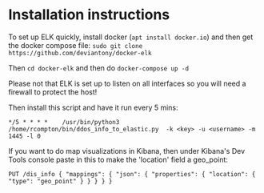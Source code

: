 # Installation instructions
To set up ELK quickly, install docker (`apt install docker.io`) and then get the docker compose file:
`sudo git clone https://github.com/deviantony/docker-elk`

Then `cd docker-elk` and then do `docker-compose up -d`

Please not that ELK is set up to listen on all interfaces so you will need a firewall to protect the host!

Then install this script and have it run every 5 mins:

`*/5 * * * *    /usr/bin/python3 /home/rcompton/bin/ddos_info_to_elastic.py  -k <key> -u <username> -m 1445 -l 0`

If you want to do map visualizations in Kibana, then under Kibana's Dev Tools console paste in this to make the 'location' field a geo_point:

`PUT /dis_info
{
    "mappings": {
        "json": {
            "properties": {
                "location": {
                    "type": "geo_point"
                }
            }
        }
    }
}`
